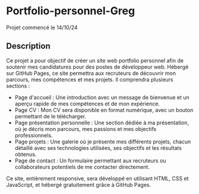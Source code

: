 # Portfolio-personnel-Greg

Projet commencé le 14/10/24

## Description

Ce projet a pour objectif de créer un site web portfolio personnel afin de soutenir mes candidatures pour des postes de développeur web. Hébergé sur GitHub Pages, ce site permettra aux recruteurs de découvrir mon parcours, mes compétences et mes projets. Il comprendra plusieurs sections :

- Page d'accueil : Une introduction avec un message de bienvenue et un aperçu rapide de mes compétences et de mon expérience.
- Page CV : Mon CV sera disponible en format numérique, avec un bouton permettant de le télécharger.
- Page présentation personnelle : Une section dédiée à ma présentation, où je décris mon parcours, mes passions et mes objectifs professionnels.
- Page projets : Une galerie où je présente mes différents projets, chacun détaillé avec ses technologies utilisées, ses objectifs et les résultats obtenus.
- Page de contact : Un formulaire permettant aux recruteurs ou collaborateurs potentiels de me contacter directement.

Ce site, entièrement responsive, sera développé en utilisant HTML, CSS et JavaScript, et hébergé gratuitement grâce à GitHub Pages.
